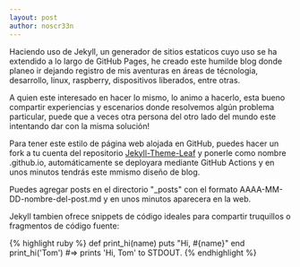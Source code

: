 ```yaml
---
layout: post
author: noscr33n
---
```

Haciendo uso de Jekyll, un generador de sitios estaticos cuyo uso se ha extendido a lo largo de GitHub Pages, he creado este humilde blog donde planeo ir dejando registro de mis aventuras en áreas de técnologia, desarrollo, linux, raspberry, dispositivos liberados, entre otras.

A quien este interesado en hacer lo mismo, lo animo a hacerlo, esta bueno compartir experiencias y escenarios donde resolvemos algún problema particular, puede que a veces otra persona del otro lado del mundo este intentando dar con la misma solución!

Para tener este estilo de página web alojada en GitHub, puedes hacer un fork a tu cuenta del repositorio <a href="https://github.com/supunkavinda/jekyll-theme-leaf">Jekyll-Theme-Leaf</a> y ponerle como nombre <tusuario>.github.io, automáticamente se deployara mediante GitHub Actions y en unos minutos tendrás este mmismo diseño de blog.

Puedes agregar posts en el directorio "_posts" con el formato AAAA-MM-DD-nombre-del-post.md y en unos minutos aparecera en la web.

Jekyll tambien ofrece snippets de código ideales para compartir truquillos o fragmentos de código fuente:

{% highlight ruby %}
def print_hi(name)
  puts "Hi, #{name}"
end
print_hi('Tom')
#=> prints 'Hi, Tom' to STDOUT.
{% endhighlight %}



[jekyll-docs]: http://jekyllrb.com/docs/home
[jekyll-gh]:   https://github.com/jekyll/jekyll
[jekyll-talk]: https://talk.jekyllrb.com/
